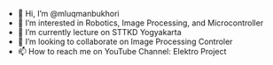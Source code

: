- 👋 Hi, I’m @mluqmanbukhori
- 👀 I’m interested in Robotics, Image Processing, and Microcontroller
- 🌱 I’m currently lecture on STTKD Yogyakarta
- 💞️ I’m looking to collaborate on Image Processing Controler
- 📫 How to reach me on YouTube Channel: Elektro Project

<!---
mluqmanbukhori/mluqmanbukhori is a ✨ special ✨ repository because its `README.md` (this file) appears on your GitHub profile.
You can click the Preview link to take a look at your changes.
--->
